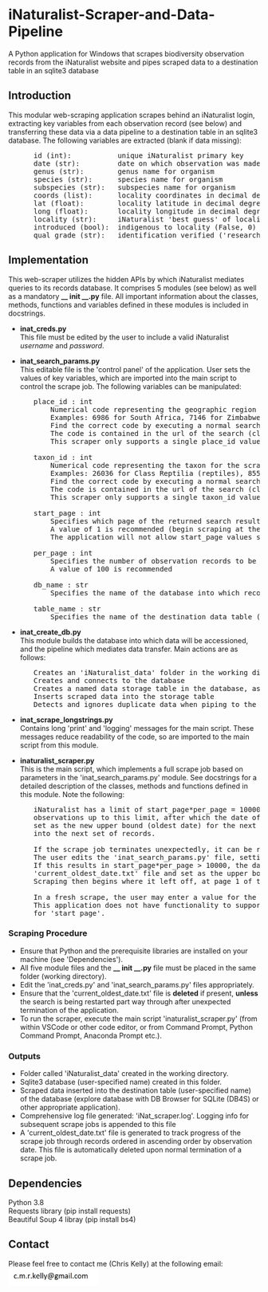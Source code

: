 # iNaturalist-Scraper-and-Data-Pipeline
A Python application for Windows that scrapes biodiversity observation records from the iNaturalist website and pipes scraped data to a destination table in an sqlite3 database

## Introduction
This modular web-scraping application scrapes behind an iNaturalist login, extracting key variables from each observation record (see below) and transferring these data via a data pipeline to a destination table in an sqlite3 database. The following variables are extracted (blank if data missing):
<pre>
      id (int):           unique iNaturalist primary key
      date (str):         date on which observation was made (yyyy-mm-dd)
      genus (str):        genus name for organism
      species (str):      species name for organism
      subspecies (str):   subspecies name for organism
      coords (list):      locality coordinates in decimal degrees [lat, long]
      lat (float):        locality latitude in decimal degrees
      long (float):       locality longitude in decimal degrees
      locality (str):     iNaturalist 'best guess' of locality based on coords
      introduced (bool):  indigenous to locality (False, 0) or introduced to locality (True, 1)
      qual_grade (str):   identification verified ('research') or yet to be verified ('needs_id')  
</pre>

## Implementation
This web-scraper utilizes the hidden APIs by which iNaturalist mediates queries to its records database. It comprises 5 modules (see below) as well as a mandatory **__ init __.py** file. All important information about the classes, methods, functions and variables defined in these modules is included in docstrings.

- **inat_creds.py**<br/>
This file must be edited by the user to include a valid iNaturalist *username* and *password*.

- **inat_search_params.py**<br/>
This editable file is the 'control panel' of the application. User sets the values of key variables, which are imported into the main script to control the scrape job. The following variables can be manipulated:
<pre>
      place_id : int
          Numerical code representing the geographic region for the scrape job
          Examples: 6986 for South Africa, 7146 for Zimbabwe
          Find the correct code by executing a normal search on the iNaturalist 'Explore' page
          The code is contained in the url of the search (click on the url in the address bar)
          This scraper only supports a single place_id value per search

      taxon_id : int
          Numerical code representing the taxon for the scrape job
          Examples: 26036 for Class Reptilia (reptiles), 85553 for Suborder Serpentes (snakes)
          Find the correct code by executing a normal search on the iNaturalist 'Explore' page
          The code is contained in the url of the search (click on the url in the address bar)
          This scraper only supports a single taxon_id value per search

      start_page : int
          Specifies which page of the returned search results the scrape job will begin at
          A value of 1 is recommended (begin scraping at the first page of results)
          The application will not allow start_page values such that start_page*per_page > 10000

      per_page : int
          Specifies the number of observation records to be returned per page of search results
          A value of 100 is recommended

      db_name : str
          Specifies the name of the database into which records will be accessioned

      table_name : str
          Specifies the name of the destination data table (within the db_name database) for storage of scraped records
</pre>

- **inat_create_db.py**<br/>
This module builds the database into which data will be accessioned, and the pipeline which mediates data transfer. Main actions are as follows:<br/>
<pre>
      Creates an 'iNaturalist_data' folder in the working directory, in which the database will be located
      Creates and connects to the database 
      Creates a named data storage table in the database, as a destination for scraped data
      Inserts scraped data into the storage table
      Detects and ignores duplicate data when piping to the table
</pre>

- **inat_scrape_longstrings.py**<br/>
Contains long 'print' and 'logging' messages for the main script. These messages reduce readability of the code, so are imported to the main script from this module.

- **inaturalist_scraper.py**<br/>
This is the main script, which implements a full scrape job based on parameters in the 'inat_search_params.py' module. See docstrings for a detailed description of the classes, methods and functions defined in this module. Note the following:
<pre>
      iNaturalist has a limit of start_page*per_page = 10000 for data retrieval via the API. The code loops through pages of
      observations up to this limit, after which the date of the last observation extracted prior to the limit being reached is
      set as the new upper bound (oldest date) for the next round of querying filtered by date. This allows scraping to continue
      into the next set of records.
      
      If the scrape job terminates unexpectedly, it can be restarted at the last page that was processed prior to termination.
      The user edits the 'inat_search_params.py' file, setting the 'start_page' value to the page number at which the scrape ended.
      If this results in start_page*per_page > 10000, the date of the last observation prior to termination is retrieved from the
      'current_oldest_date.txt' file and set as the upper bound (oldest date) for a new round of querying filtered by date.
      Scraping then begins where it left off, at page 1 of this new filtered search.
      
      In a fresh scrape, the user may enter a value for the 'start_page' variable such that start_page*per_page > 10000.
      This application does not have functionality to support such a search, and the user is instructed to enter a lower value
      for 'start_page'. 
</pre>

### Scraping Procedure
- Ensure that Python and the prerequisite libraries are installed on your machine (see 'Dependencies').
- All five module files and the **__ init __.py** file must be placed in the same folder (working directory).
- Edit the 'inat_creds.py' and 'inat_search_params.py' files appropriately.
- Ensure that the 'current_oldest_date.txt' file is **deleted** if present, **unless** the search is being restarted part way through after unexpected termination of the application.
- To run the scraper, execute the main script 'inaturalist_scraper.py' (from within VSCode or other code editor, or from Command Prompt, Python Command Prompt, Anaconda Prompt etc.).

### Outputs
- Folder called 'iNaturalist_data' created in the working directory.
- Sqlite3 database (user-specified name) created in this folder.
- Scraped data inserted into the destination table (user-specified name) of the database (explore database with DB Browser for SQLite (DB4S) or other appropriate application).
- Comprehensive log file generated: 'iNat_scraper.log'. Logging info for subsequent scrape jobs is appended to this file
- A 'current_oldest_date.txt' file is generated to track progress of the scrape job through records ordered in ascending order by observation date. This file is automatically deleted upon normal termination of a scrape job.

## Dependencies
Python 3.8<br/>
Requests library (pip install requests)<br/>
Beautiful Soup 4 libray (pip install bs4)

## Contact
Please feel free to contact me (Chris Kelly) at the following email:<br/>
<img src="https://github.com/Afrisnake/AFRISNAKE.github.io/blob/master/images/cmrkelly_gmail_address.jpg" alt="email" width="180" height="36" />
